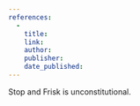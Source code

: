 ```yaml
---
references:
  -
    title: 
    link: 
    author: 
    publisher: 
    date_published: 
---
```


Stop and Frisk is unconstitutional.